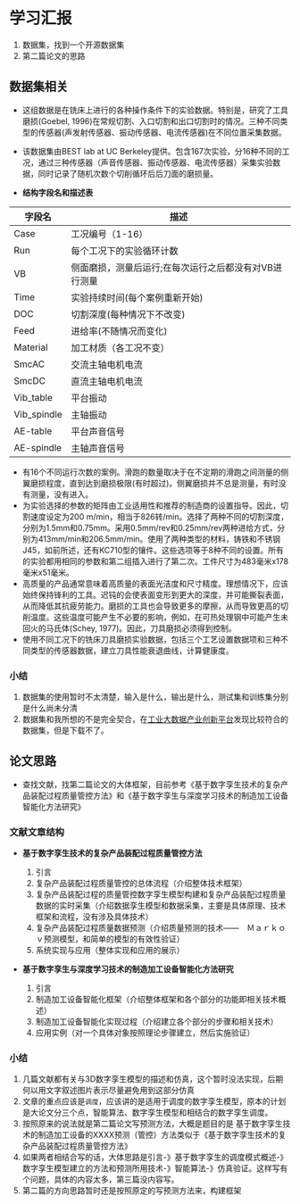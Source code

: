 # 学习汇报

1. 数据集，找到一个开源数据集
2. 第二篇论文的思路

## 数据集相关

- 这组数据是在铣床上进行的各种操作条件下的实验数据。特别是，研究了工具磨损(Goebel, 1996)在常规切割、入口切割和出口切割时的情况。三种不同类型的传感器(声发射传感器、振动传感器、电流传感器)在不同位置采集数据。
- 该数据集由BEST lab at UC Berkeley提供。包含167次实验，分16种不同的工况，通过三种传感器（声音传感器、振动传感器、电流传感器）采集实验数据，同时记录了随机次数个切削循环后后刀面的磨损量。

- **结构字段名和描述表**

|   字段名    |                       描述                        |
| ----------- | ------------------------------------------------ |
| Case        | 工况编号（1-16）                                   |
| Run         | 每个工况下的实验循环计数                            |
| VB          | 侧面磨损，测量后运行;在每次运行之后都没有对VB进行测量 |
| Time        | 实验持续时间(每个案例重新开始)                      |
| DOC         | 切割深度(每种情况下不改变)                          |
| Feed        | 进给率(不随情况而变化)                             |
| Material	  | 加工材质（各工况不变）                             |
| SmcAC       | 交流主轴电机电流                                   |
| SmcDC       | 直流主轴电机电流                                   |
| Vib_table   | 平台振动                                          |
| Vib_spindle | 主轴振动                                          |
| AE-table	  | 平台声音信号                                       |
| AE-spindle  | 主轴声音信号                                       |

- 有16个不同运行次数的案例。滑跑的数量取决于在不定期的滑跑之间测量的侧翼磨损程度，直到达到磨损极限(有时超过)。侧翼磨损并不总是测量，有时没有测量，没有进入。
- 为实验选择的参数的矩阵由工业适用性和推荐的制造商的设置指导。因此，切割速度设定为200 m/min，相当于826转/min。选择了两种不同的切割深度，分别为1.5mm和0.75mm。采用0.5mm/rev和0.25mm/rev两种进给方式，分别为413mm/min和206.5mm/min。使用了两种类型的材料，铸铁和不锈钢J45，如前所述，还有KC710型的镶件。这些选项等于8种不同的设置。所有的实验都用相同的参数和第二组插入进行了第二次。工件尺寸为483毫米x178毫米x51毫米。
- 高质量的产品通常意味着高质量的表面光洁度和尺寸精度。理想情况下，应该始终保持锋利的工具。迟钝的会使表面变形到更大的深度，并可能撕裂表面，从而降低其抗疲劳能力。磨损的工具也会导致更多的摩擦，从而导致更高的切削温度。这些温度可能产生不必要的影响，例如，在可热处理钢中可能产生未回火的马氏体(Schey, 1977)。因此，刀具磨损必须得到控制。
- 使用不同工况下的铣床刀具磨损实验数据，包括三个工艺设置数据项和三种不同类型的传感器数据，建立刀具性能衰退曲线，计算健康度。

### 小结

1. 数据集的使用暂时不太清楚，输入是什么，输出是什么，测试集和训练集分别是什么尚未分清
2. 数据集和我所想的不是完全契合，在[工业大数据产业创新平台](http://www.industrial-bigdata.com/pages/datadown/dataset/dataSet09.jsp?index=2)发现比较符合的数据集，但是下载不了。


## 论文思路

- 查找文献，找第二篇论文的大体框架，目前参考《基于数字孪生技术的复杂产品装配过程质量管控方法》和《基于数字孪生与深度学习技术的制造加工设备智能化方法研究》

### 文献文章结构
- **基于数字孪生技术的复杂产品装配过程质量管控方法**
    1. 引言
    2. 复杂产品装配过程质量管控的总体流程（介绍整体技术框架）
    3. 复杂产品装配过程的质量管控数字孪生模型构建和复杂产品装配过程质量数据的实时采集（介绍数据孪生模型和数据采集，主要是具体原理、技术框架和流程，没有涉及具体技术）
    4. 复杂产品装配过程质量数据预测（介绍质量预测的技术——　Ｍａｒｋｏｖ预测模型，和简单的模型的有效性验证）
    5. 系统实现与应用（整体实现和应用的展示）

- **基于数字孪生与深度学习技术的制造加工设备智能化方法研究**
    1. 引言
    2. 制造加工设备智能化框架（介绍整体框架和各个部分的功能即相关技术概述）
    3. 制造加工设备智能化实现过程（介绍建立各个部分的步骤和相关技术）
    4. 应用实例（对一个具体对象按照理论步骤建立，然后实施验证）

### 小结

1. 几篇文献都有关与3D数字孪生模型的描述和仿真，这个暂时没法实现，后期何以用文字叙述图片表示尽量避免用到这部分仿真
2. 文章的重点应该是`调度`，应该讲的是适用于调度的数字孪生模型，原本的计划是大论文分三个点，智能算法、数字孪生模型和相结合的数字孪生调度。
3. 按照原来的说法就是第二篇论文写预测方法，大概是题目的是 基于数字孪生技术的制造加工设备的XXXX预测（管控）方法类似于《基于数字孪生技术的复杂产品装配过程质量管控方法》
4. 如果两者相结合写的话，大体思路是引言-》基于数字孪生的调度模式概述-》数字孪生模型建立的方法和预测所用技术-》智能算法-》仿真验证。这样写有个问题，具体的内容太多，第三篇没内容写。
5. 第二篇的方向思路暂时还是按照原定的写预测方法来，构建框架
